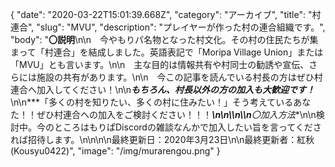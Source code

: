 {
  "date": "2020-03-22T15:01:39.668Z",
  "category": "アーカイブ",
  "title": "村連合",
  "slug": "MVU",
  "description": "プレイヤーが作った村の連合組織です。",
  "body": "**〇説明**\n\n　今やもりパ名物となった村文化。その村の住民たちが集まって「村連合」を結成しました。英語表記で「Moripa Village Union」または「MVU」とも言います。\n\n　主な目的は情報共有や村同士の勧誘や宣伝、さらには施設の共有があります。\n\n　今この記事を読んでいる村長の方はぜひ村連合へ加入してください！\n\n***もちろん、村長以外の方の加入も大歓迎です！***\n\n***「多くの村を知りたい、多くの村に住みたい！」そう考えているあなた！！ぜひ村連合への加入をご検討ください！！！***\n\n\\\n\\\n**〇加入方法**\n\n検討中。今のところはもりぱDiscordの雑談なんかで加入したい旨を言ってくだされば招待します。\n\n\n\n最終更新日：2020年3月23日\n\n最終更新者：紅秋(Kousyu0422)",
  "image": "/img/murarengou.png"
}